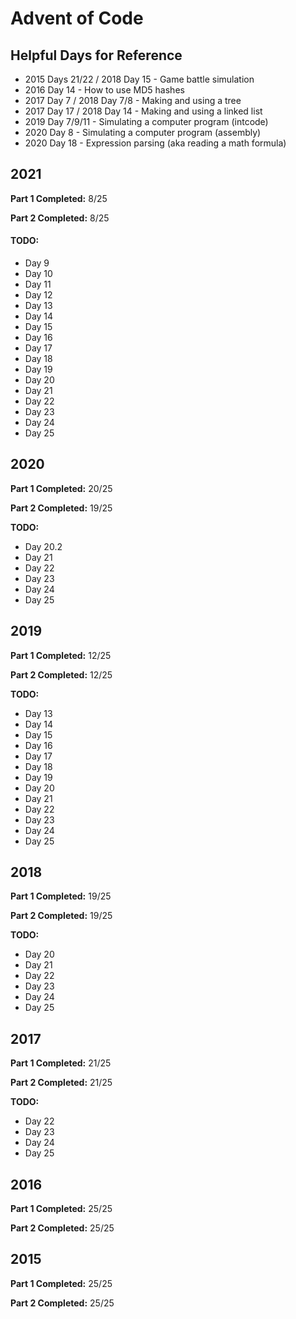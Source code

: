 # Advent of Code

## Helpful Days for Reference
* 2015 Days 21/22 / 2018 Day 15 - Game battle simulation
* 2016 Day 14 - How to use MD5 hashes
* 2017 Day 7 / 2018 Day 7/8 - Making and using a tree
* 2017 Day 17 / 2018 Day 14 - Making and using a linked list
* 2019 Day 7/9/11 - Simulating a computer program (intcode)
* 2020 Day 8 - Simulating a computer program (assembly)
* 2020 Day 18 - Expression parsing (aka reading a math formula)

## 2021
**Part 1 Completed:** 8/25

**Part 2 Completed:** 8/25

#### TODO:
* Day 9
* Day 10
* Day 11
* Day 12
* Day 13
* Day 14
* Day 15
* Day 16
* Day 17
* Day 18
* Day 19
* Day 20
* Day 21
* Day 22
* Day 23
* Day 24
* Day 25

## 2020
**Part 1 Completed:** 20/25

**Part 2 Completed:** 19/25

**TODO:**
* Day 20.2
* Day 21
* Day 22
* Day 23
* Day 24
* Day 25

## 2019
**Part 1 Completed:** 12/25

**Part 2 Completed:** 12/25

**TODO:**
* Day 13
* Day 14
* Day 15
* Day 16
* Day 17
* Day 18
* Day 19
* Day 20
* Day 21
* Day 22
* Day 23
* Day 24
* Day 25

## 2018
**Part 1 Completed:** 19/25

**Part 2 Completed:** 19/25

**TODO:**
* Day 20
* Day 21
* Day 22
* Day 23
* Day 24
* Day 25

## 2017
**Part 1 Completed:** 21/25

**Part 2 Completed:** 21/25

**TODO:**
* Day 22
* Day 23
* Day 24
* Day 25

## 2016
**Part 1 Completed:** 25/25

**Part 2 Completed:** 25/25

## 2015
**Part 1 Completed:** 25/25

**Part 2 Completed:** 25/25

